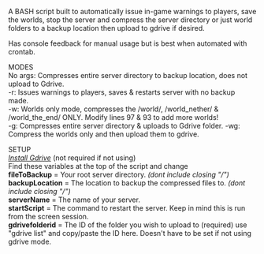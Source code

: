 A BASH script built to automatically issue in-game warnings to players, save the worlds, stop the server and compress the server directory or just world folders to a backup location then upload to gdrive if desired.

Has console feedback for manual usage but is best when automated with crontab.

MODES  
No args: Compresses entire server directory to backup location, does not upload to Gdrive.  
-r: Issues warnings to players, saves & restarts server with no backup made.  
-w: Worlds only mode, compresses the /world/, /world_nether/ & /world_the_end/ ONLY. Modify lines 97 & 93 to add more worlds!  
-g: Compresses entire server directory & uploads to Gdrive folder.
-wg: Compress the worlds only and then upload them to gdrive.  

SETUP  
*[Install Gdrive](https://olivermarshall.net/how-to-upload-a-file-to-google-drive-from-the-command-line/)* (not required if not using)  
Find these variables at the top of the script and change  
**fileToBackup** = Your root server directory. *(dont include closing "/")*  
**backupLocation** = The location to backup the compressed files to. *(dont include closing "/")*   
**serverName** = The name of your server.  
**startScript** = The command to restart the server. Keep in mind this is run from the screen session.  
**gdrivefolderid** = The ID of the folder you wish to upload to (required) use "gdrive list" and copy/paste the ID here. Doesn't have to be set if not using gdrive mode.  


